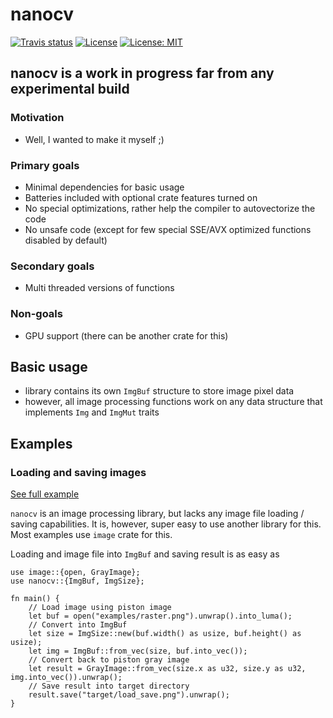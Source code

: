 # nanocv

[![Travis status](https://api.travis-ci.org/viktorchvatal/nanocv.svg?branch=master)](https://travis-ci.org/github/viktorchvatal/nanocv)
[![License](https://img.shields.io/badge/License-Apache%202.0-blue.svg)](https://opensource.org/licenses/Apache-2.0)
[![License: MIT](https://img.shields.io/badge/License-MIT-yellow.svg)](https://opensource.org/licenses/MIT)

## nanocv is a work in progress far from any experimental build

### Motivation

 * Well, I wanted to make it myself ;)

### Primary goals

 * Minimal dependencies for basic usage
 * Batteries included with optional crate features turned on
 * No special optimizations, rather help the compiler to autovectorize the code
 * No unsafe code (except for few special SSE/AVX optimized functions 
   disabled by default)

### Secondary goals

 * Multi threaded versions of functions

### Non-goals

 * GPU support (there can be another crate for this)

## Basic usage

 * library contains its own `ImgBuf` structure to store image pixel data
 * however, all image processing functions work on any data structure that 
   implements `Img` and `ImgMut` traits

## Examples  

### Loading and saving images

[See full example](examples/load_save.rs)

`nanocv` is an image processing library, but lacks any image file loading / saving capabilities.
It is, however, super easy to use another library for this. Most examples use `image` crate for this.

Loading and image file into `ImgBuf` and saving result is as easy as
```
use image::{open, GrayImage};
use nanocv::{ImgBuf, ImgSize};

fn main() {
    // Load image using piston image
    let buf = open("examples/raster.png").unwrap().into_luma();
    // Convert into ImgBuf
    let size = ImgSize::new(buf.width() as usize, buf.height() as usize);
    let img = ImgBuf::from_vec(size, buf.into_vec());
    // Convert back to piston gray image
    let result = GrayImage::from_vec(size.x as u32, size.y as u32, img.into_vec()).unwrap();
    // Save result into target directory
    result.save("target/load_save.png").unwrap();
}
```